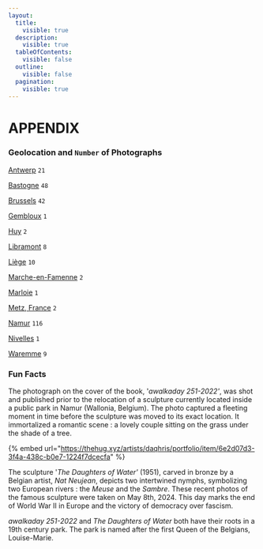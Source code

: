 ```yaml
---
layout:
  title:
    visible: true
  description:
    visible: true
  tableOfContents:
    visible: false
  outline:
    visible: false
  pagination:
    visible: true
---
```


# APPENDIX

### Geolocation and `Number` of Photographs

[Antwerp](https://foundation.app/collection/awalkaday-art?attr=attributes.LOCATION%3AAntwerp%2C+Belgium)  `21`

[Bastogne](https://foundation.app/collection/awalkaday-art?attr=attributes.LOCATION%3ABastogne%2C+Belgium)  `48`

[Brussels](https://foundation.app/collection/awalkaday-art?attr=attributes.LOCATION%3ABrussels%2C+Belgium)  `42`

[Gembloux](https://foundation.app/collection/awalkaday-art?attr=attributes.LOCATION%3AGembloux%2C+Belgium)  `1`

[Huy](https://foundation.app/collection/awalkaday-art?attr=attributes.LOCATION%3AHuy%2C+Belgium)  `2`

[Libramont](https://foundation.app/collection/awalkaday-art?attr=attributes.LOCATION%3ALibramont%2C+Belgium)  `8`

[Liège](https://foundation.app/collection/awalkaday-art?attr=attributes.LOCATION%3ALi%C3%A8ge%2C+Belgium)  `10`

[Marche-en-Famenne](https://foundation.app/collection/awalkaday-art?attr=attributes.LOCATION%3AMarche-en-Famenne%2C+Belgium)  `2`

[Marloie](https://foundation.app/collection/awalkaday-art?attr=attributes.LOCATION%3AMarloie%2C+Belgium)  `1`

[Metz, France](https://foundation.app/collection/awalkaday-art?attr=attributes.LOCATION%3AMetz%2C+France)  `2`

[Namur](https://foundation.app/collection/awalkaday-art?attr=attributes.LOCATION%3ANamur%2C+Belgium)  `116`

[Nivelles](https://foundation.app/collection/awalkaday-art?attr=attributes.LOCATION%3ANivelles%2C+Belgium)  `1`

[Waremme](https://foundation.app/collection/awalkaday-art?attr=attributes.LOCATION%3AWaremme%2C+Belgium)  `9`



### Fun Facts

The photograph on the cover of the book, '_awalkaday 251-2022'_, was shot and published prior to the relocation of a sculpture currently located inside a public park in Namur (Wallonia, Belgium). The photo captured a fleeting moment in time before the sculpture was moved to its exact location. It immortalized a romantic scene : a lovely couple sitting on the grass under the shade of a tree.&#x20;

{% embed url="https://thehug.xyz/artists/daqhris/portfolio/item/6e2d07d3-3f4a-438c-b0e7-1224f7dcecfa" %}

The sculpture '_The Daughters of Water'_ (1951), carved in bronze by a Belgian artist, _Nat Neujean_, depicts two intertwined nymphs, symbolizing two European rivers : the _Meuse_ and the _Sambre_. These recent photos of the famous sculpture were taken on May 8th, 2024. This day marks the end of World War II in Europe and the victory of democracy over fascism.

_awalkaday 251-2022_ and _The Daughters of Water_ both have their roots in a 19th century park. The park is named after the first Queen of the Belgians, Louise-Marie.&#x20;



<div>

<figure><img src=".gitbook/assets/IMG_20240508_162716_4.jpg" alt=""><figcaption></figcaption></figure>

 

<figure><img src=".gitbook/assets/IMG_20240508_162733_3-01.jpeg" alt=""><figcaption></figcaption></figure>

 

<figure><img src=".gitbook/assets/IMG_20240508_162755_1-01.jpeg" alt=""><figcaption></figcaption></figure>

 

<figure><img src=".gitbook/assets/IMG_20240508_162807_3-01.jpeg" alt=""><figcaption></figcaption></figure>

</div>

